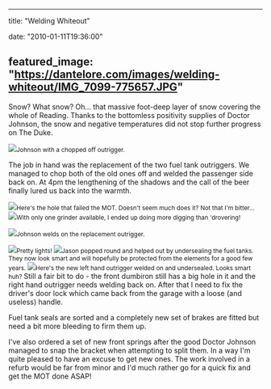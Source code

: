 
---
title: "Welding Whiteout"

date: "2010-01-11T19:36:00"

featured_image: "https://dantelore.com/images/welding-whiteout/IMG_7099-775657.JPG"
---


Snow?  What snow?  Oh... that massive foot-deep layer of snow covering the whole of Reading.  Thanks to the bottomless positivity supplies of Doctor Johnson, the snow and negative temperatures did not stop further progress on The Duke.

<a href="http://danandtheduke.co.uk/uploaded_images/IMG_7099-775704.JPG"><img src="https://dantelore.com/images/welding-whiteout/IMG_7099-775657.JPG"/></a><span style="font-size:85%;">Johnson with a chopped off outrigger.</span>

The job in hand was the replacement of the two fuel tank <span>outriggers</span>.  We managed to chop both of the old ones off and welded the passenger side back on.  At 4pm the lengthening of the shadows and the call of the beer finally lured us back into the warmth.

<a href="http://danandtheduke.co.uk/uploaded_images/IMG_7101-750786.JPG"><img src="https://dantelore.com/images/welding-whiteout/IMG_7101-750780.JPG"/></a><span style="font-size:85%;">Here's the hole that failed the MOT.  Doesn't seem much does it?  Not that I'm bitter...
</span>
<a href="http://danandtheduke.co.uk/uploaded_images/IMG_7104-750760.JPG"><img src="https://dantelore.com/images/welding-whiteout/IMG_7104-750722.JPG"/></a><span style="font-size:85%;">With only one grinder available, I ended up doing more digging than '<span>drovering</span>!</span>

<a href="http://danandtheduke.co.uk/uploaded_images/IMG_7107-718053.JPG"><img src="https://dantelore.com/images/welding-whiteout/IMG_7107-718006.JPG"/></a><span style="font-size:85%;">Johnson welds on the replacement outrigger.</span>

<a href="http://danandtheduke.co.uk/uploaded_images/IMG_7125-717982.JPG"><img src="https://dantelore.com/images/welding-whiteout/IMG_7125-717978.JPG"/></a><span style="font-size:85%;">Pretty lights!
</span>
<a href="http://danandtheduke.co.uk/uploaded_images/IMG_7135-787237.JPG"><img src="https://dantelore.com/images/welding-whiteout/IMG_7135-787197.JPG"/></a><span style="font-size:85%;">Jason popped round and helped out by <span>undersealing</span> the fuel tanks.  They now look smart and will hopefully be protected from the elements for a good few years.
</span>
<a href="http://danandtheduke.co.uk/uploaded_images/IMG_7142-787173.JPG"><img src="https://dantelore.com/images/welding-whiteout/IMG_7142-787168.JPG"/></a><span style="font-size:85%;">Here's the new left hand outrigger welded on and undersealed.  Looks smart huh?
</span>
Still a fair bit to do - the front <span>dumbiron</span> still has a big hole in it and the right hand outrigger needs welding back on.  After that I need to fix the driver's door lock which came back from the garage with a loose (and useless) handle.

Fuel tank seals are sorted and a completely new set of brakes are fitted but need a bit more bleeding to firm them up.

I've also ordered a set of new front springs after the good Doctor Johnson managed to snap the bracket when attempting to split them.  In a way I'm quite pleased to have an excuse to get new ones.  The work involved in a <span>refurb</span> would be far from minor and I'd much rather go for a quick fix and get the MOT done ASAP!